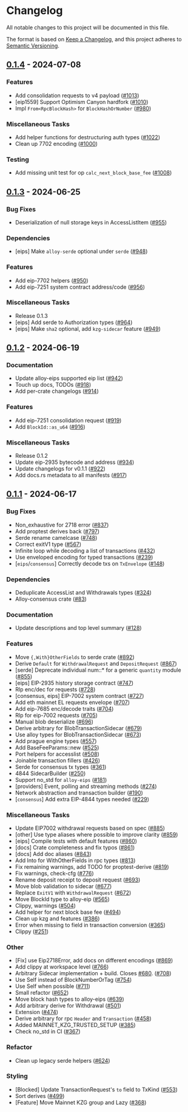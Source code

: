 # Changelog

All notable changes to this project will be documented in this file.

The format is based on [Keep a Changelog](https://keepachangelog.com/en/1.1.0/),
and this project adheres to [Semantic Versioning](https://semver.org/spec/v2.0.0.html).

## [0.1.4](https://github.com/alloy-rs/alloy/releases/tag/v0.1.4) - 2024-07-08

### Features

- Add consolidation requests to v4 payload ([#1013](https://github.com/alloy-rs/alloy/issues/1013))
- [eip1559] Support Optimism Canyon hardfork ([#1010](https://github.com/alloy-rs/alloy/issues/1010))
- Impl `From<RpcBlockHash>` for `BlockHashOrNumber` ([#980](https://github.com/alloy-rs/alloy/issues/980))

### Miscellaneous Tasks

- Add helper functions for destructuring auth types ([#1022](https://github.com/alloy-rs/alloy/issues/1022))
- Clean up 7702 encoding ([#1000](https://github.com/alloy-rs/alloy/issues/1000))

### Testing

- Add missing unit test for op `calc_next_block_base_fee` ([#1008](https://github.com/alloy-rs/alloy/issues/1008))

## [0.1.3](https://github.com/alloy-rs/alloy/releases/tag/v0.1.3) - 2024-06-25

### Bug Fixes

- Deserialization of null storage keys in AccessListItem ([#955](https://github.com/alloy-rs/alloy/issues/955))

### Dependencies

- [eips] Make `alloy-serde` optional under `serde` ([#948](https://github.com/alloy-rs/alloy/issues/948))

### Features

- Add eip-7702 helpers ([#950](https://github.com/alloy-rs/alloy/issues/950))
- Add eip-7251 system contract address/code ([#956](https://github.com/alloy-rs/alloy/issues/956))

### Miscellaneous Tasks

- Release 0.1.3
- [eips] Add serde to Authorization types ([#964](https://github.com/alloy-rs/alloy/issues/964))
- [eips] Make `sha2` optional, add `kzg-sidecar` feature ([#949](https://github.com/alloy-rs/alloy/issues/949))

## [0.1.2](https://github.com/alloy-rs/alloy/releases/tag/v0.1.2) - 2024-06-19

### Documentation

- Update alloy-eips supported eip list ([#942](https://github.com/alloy-rs/alloy/issues/942))
- Touch up docs, TODOs ([#918](https://github.com/alloy-rs/alloy/issues/918))
- Add per-crate changelogs ([#914](https://github.com/alloy-rs/alloy/issues/914))

### Features

- Add eip-7251 consolidation request ([#919](https://github.com/alloy-rs/alloy/issues/919))
- Add `BlockId::as_u64` ([#916](https://github.com/alloy-rs/alloy/issues/916))

### Miscellaneous Tasks

- Release 0.1.2
- Update eip-2935 bytecode and address ([#934](https://github.com/alloy-rs/alloy/issues/934))
- Update changelogs for v0.1.1 ([#922](https://github.com/alloy-rs/alloy/issues/922))
- Add docs.rs metadata to all manifests ([#917](https://github.com/alloy-rs/alloy/issues/917))

## [0.1.1](https://github.com/alloy-rs/alloy/releases/tag/v0.1.1) - 2024-06-17

### Bug Fixes

- Non_exhaustive for 2718 error ([#837](https://github.com/alloy-rs/alloy/issues/837))
- Add proptest derives back ([#797](https://github.com/alloy-rs/alloy/issues/797))
- Serde rename camelcase ([#748](https://github.com/alloy-rs/alloy/issues/748))
- Correct exitV1 type ([#567](https://github.com/alloy-rs/alloy/issues/567))
- Infinite loop while decoding a list of transactions ([#432](https://github.com/alloy-rs/alloy/issues/432))
- Use enveloped encoding for typed transactions ([#239](https://github.com/alloy-rs/alloy/issues/239))
- [`eips`/`consensus`] Correctly decode txs on `TxEnvelope` ([#148](https://github.com/alloy-rs/alloy/issues/148))

### Dependencies

- Deduplicate AccessList and Withdrawals types ([#324](https://github.com/alloy-rs/alloy/issues/324))
- Alloy-consensus crate ([#83](https://github.com/alloy-rs/alloy/issues/83))

### Documentation

- Update descriptions and top level summary ([#128](https://github.com/alloy-rs/alloy/issues/128))

### Features

- Move `{,With}OtherFields` to serde crate ([#892](https://github.com/alloy-rs/alloy/issues/892))
- Derive `Default` for `WithdrawalRequest` and `DepositRequest` ([#867](https://github.com/alloy-rs/alloy/issues/867))
- [serde] Deprecate individual num::* for a generic `quantity` module ([#855](https://github.com/alloy-rs/alloy/issues/855))
- [eips] EIP-2935 history storage contract ([#747](https://github.com/alloy-rs/alloy/issues/747))
- Rlp enc/dec for requests ([#728](https://github.com/alloy-rs/alloy/issues/728))
- [consensus, eips] EIP-7002 system contract ([#727](https://github.com/alloy-rs/alloy/issues/727))
- Add eth mainnet EL requests envelope ([#707](https://github.com/alloy-rs/alloy/issues/707))
- Add eip-7685 enc/decode traits ([#704](https://github.com/alloy-rs/alloy/issues/704))
- Rlp for eip-7002 requests ([#705](https://github.com/alloy-rs/alloy/issues/705))
- Manual blob deserialize ([#696](https://github.com/alloy-rs/alloy/issues/696))
- Derive arbitrary for BlobTransactionSidecar ([#679](https://github.com/alloy-rs/alloy/issues/679))
- Use alloy types for BlobTransactionSidecar ([#673](https://github.com/alloy-rs/alloy/issues/673))
- Add prague engine types ([#557](https://github.com/alloy-rs/alloy/issues/557))
- Add BaseFeeParams::new ([#525](https://github.com/alloy-rs/alloy/issues/525))
- Port helpers for accesslist ([#508](https://github.com/alloy-rs/alloy/issues/508))
- Joinable transaction fillers ([#426](https://github.com/alloy-rs/alloy/issues/426))
- Serde for consensus tx types ([#361](https://github.com/alloy-rs/alloy/issues/361))
- 4844 SidecarBuilder ([#250](https://github.com/alloy-rs/alloy/issues/250))
- Support no_std for `alloy-eips` ([#181](https://github.com/alloy-rs/alloy/issues/181))
- [providers] Event, polling and streaming methods ([#274](https://github.com/alloy-rs/alloy/issues/274))
- Network abstraction and transaction builder ([#190](https://github.com/alloy-rs/alloy/issues/190))
- [`consensus`] Add extra EIP-4844 types needed ([#229](https://github.com/alloy-rs/alloy/issues/229))

### Miscellaneous Tasks

- Update EIP7002 withdrawal requests based on spec ([#885](https://github.com/alloy-rs/alloy/issues/885))
- [other] Use type aliases where possible to improve clarity  ([#859](https://github.com/alloy-rs/alloy/issues/859))
- [eips] Compile tests with default features ([#860](https://github.com/alloy-rs/alloy/issues/860))
- [docs] Crate completeness and fix typos ([#861](https://github.com/alloy-rs/alloy/issues/861))
- [docs] Add doc aliases ([#843](https://github.com/alloy-rs/alloy/issues/843))
- Add Into for WithOtherFields in rpc types ([#813](https://github.com/alloy-rs/alloy/issues/813))
- Fix remaining warnings, add TODO for proptest-derive ([#819](https://github.com/alloy-rs/alloy/issues/819))
- Fix warnings, check-cfg ([#776](https://github.com/alloy-rs/alloy/issues/776))
- Rename deposit receipt to deposit request ([#693](https://github.com/alloy-rs/alloy/issues/693))
- Move blob validation to sidecar ([#677](https://github.com/alloy-rs/alloy/issues/677))
- Replace `ExitV1` with `WithdrawalRequest` ([#672](https://github.com/alloy-rs/alloy/issues/672))
- Move BlockId type to alloy-eip ([#565](https://github.com/alloy-rs/alloy/issues/565))
- Clippy, warnings ([#504](https://github.com/alloy-rs/alloy/issues/504))
- Add helper for next block base fee ([#494](https://github.com/alloy-rs/alloy/issues/494))
- Clean up kzg and features ([#386](https://github.com/alloy-rs/alloy/issues/386))
- Error when missing to field in transaction conversion ([#365](https://github.com/alloy-rs/alloy/issues/365))
- Clippy ([#251](https://github.com/alloy-rs/alloy/issues/251))

### Other

- [Fix] use Eip2718Error, add docs on different encodings ([#869](https://github.com/alloy-rs/alloy/issues/869))
- Add clippy at workspace level ([#766](https://github.com/alloy-rs/alloy/issues/766))
- Arbitrary Sidecar implementation + build. Closes [#680](https://github.com/alloy-rs/alloy/issues/680). ([#708](https://github.com/alloy-rs/alloy/issues/708))
- Use Self instead of BlockNumberOrTag ([#754](https://github.com/alloy-rs/alloy/issues/754))
- Use Self when possible ([#711](https://github.com/alloy-rs/alloy/issues/711))
- Small refactor ([#652](https://github.com/alloy-rs/alloy/issues/652))
- Move block hash types to alloy-eips ([#639](https://github.com/alloy-rs/alloy/issues/639))
- Add arbitrary derive for Withdrawal ([#501](https://github.com/alloy-rs/alloy/issues/501))
- Extension ([#474](https://github.com/alloy-rs/alloy/issues/474))
- Derive arbitrary for rpc `Header` and `Transaction` ([#458](https://github.com/alloy-rs/alloy/issues/458))
- Added MAINNET_KZG_TRUSTED_SETUP ([#385](https://github.com/alloy-rs/alloy/issues/385))
- Check no_std in CI ([#367](https://github.com/alloy-rs/alloy/issues/367))

### Refactor

- Clean up legacy serde helpers ([#624](https://github.com/alloy-rs/alloy/issues/624))

### Styling

- [Blocked] Update TransactionRequest's `to` field to TxKind ([#553](https://github.com/alloy-rs/alloy/issues/553))
- Sort derives ([#499](https://github.com/alloy-rs/alloy/issues/499))
- [Feature] Move Mainnet KZG group and Lazy<KzgSettings> ([#368](https://github.com/alloy-rs/alloy/issues/368))

[`alloy`]: https://crates.io/crates/alloy
[alloy]: https://crates.io/crates/alloy
[`alloy-core`]: https://crates.io/crates/alloy-core
[alloy-core]: https://crates.io/crates/alloy-core
[`alloy-consensus`]: https://crates.io/crates/alloy-consensus
[alloy-consensus]: https://crates.io/crates/alloy-consensus
[`alloy-contract`]: https://crates.io/crates/alloy-contract
[alloy-contract]: https://crates.io/crates/alloy-contract
[`alloy-eips`]: https://crates.io/crates/alloy-eips
[alloy-eips]: https://crates.io/crates/alloy-eips
[`alloy-genesis`]: https://crates.io/crates/alloy-genesis
[alloy-genesis]: https://crates.io/crates/alloy-genesis
[`alloy-json-rpc`]: https://crates.io/crates/alloy-json-rpc
[alloy-json-rpc]: https://crates.io/crates/alloy-json-rpc
[`alloy-network`]: https://crates.io/crates/alloy-network
[alloy-network]: https://crates.io/crates/alloy-network
[`alloy-node-bindings`]: https://crates.io/crates/alloy-node-bindings
[alloy-node-bindings]: https://crates.io/crates/alloy-node-bindings
[`alloy-provider`]: https://crates.io/crates/alloy-provider
[alloy-provider]: https://crates.io/crates/alloy-provider
[`alloy-pubsub`]: https://crates.io/crates/alloy-pubsub
[alloy-pubsub]: https://crates.io/crates/alloy-pubsub
[`alloy-rpc-client`]: https://crates.io/crates/alloy-rpc-client
[alloy-rpc-client]: https://crates.io/crates/alloy-rpc-client
[`alloy-rpc-types`]: https://crates.io/crates/alloy-rpc-types
[alloy-rpc-types]: https://crates.io/crates/alloy-rpc-types
[`alloy-rpc-types-anvil`]: https://crates.io/crates/alloy-rpc-types-anvil
[alloy-rpc-types-anvil]: https://crates.io/crates/alloy-rpc-types-anvil
[`alloy-rpc-types-beacon`]: https://crates.io/crates/alloy-rpc-types-beacon
[alloy-rpc-types-beacon]: https://crates.io/crates/alloy-rpc-types-beacon
[`alloy-rpc-types-engine`]: https://crates.io/crates/alloy-rpc-types-engine
[alloy-rpc-types-engine]: https://crates.io/crates/alloy-rpc-types-engine
[`alloy-rpc-types-eth`]: https://crates.io/crates/alloy-rpc-types-eth
[alloy-rpc-types-eth]: https://crates.io/crates/alloy-rpc-types-eth
[`alloy-rpc-types-trace`]: https://crates.io/crates/alloy-rpc-types-trace
[alloy-rpc-types-trace]: https://crates.io/crates/alloy-rpc-types-trace
[`alloy-serde`]: https://crates.io/crates/alloy-serde
[alloy-serde]: https://crates.io/crates/alloy-serde
[`alloy-signer`]: https://crates.io/crates/alloy-signer
[alloy-signer]: https://crates.io/crates/alloy-signer
[`alloy-signer-aws`]: https://crates.io/crates/alloy-signer-aws
[alloy-signer-aws]: https://crates.io/crates/alloy-signer-aws
[`alloy-signer-gcp`]: https://crates.io/crates/alloy-signer-gcp
[alloy-signer-gcp]: https://crates.io/crates/alloy-signer-gcp
[`alloy-signer-ledger`]: https://crates.io/crates/alloy-signer-ledger
[alloy-signer-ledger]: https://crates.io/crates/alloy-signer-ledger
[`alloy-signer-local`]: https://crates.io/crates/alloy-signer-local
[alloy-signer-local]: https://crates.io/crates/alloy-signer-local
[`alloy-signer-trezor`]: https://crates.io/crates/alloy-signer-trezor
[alloy-signer-trezor]: https://crates.io/crates/alloy-signer-trezor
[`alloy-signer-wallet`]: https://crates.io/crates/alloy-signer-wallet
[alloy-signer-wallet]: https://crates.io/crates/alloy-signer-wallet
[`alloy-transport`]: https://crates.io/crates/alloy-transport
[alloy-transport]: https://crates.io/crates/alloy-transport
[`alloy-transport-http`]: https://crates.io/crates/alloy-transport-http
[alloy-transport-http]: https://crates.io/crates/alloy-transport-http
[`alloy-transport-ipc`]: https://crates.io/crates/alloy-transport-ipc
[alloy-transport-ipc]: https://crates.io/crates/alloy-transport-ipc
[`alloy-transport-ws`]: https://crates.io/crates/alloy-transport-ws
[alloy-transport-ws]: https://crates.io/crates/alloy-transport-ws

<!-- generated by git-cliff -->
